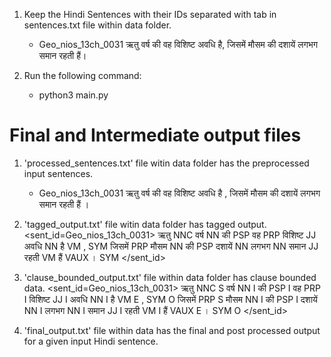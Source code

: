 1. Keep the Hindi Sentences with their IDs separated with tab in sentences.txt file within data folder.
    - Geo_nios_13ch_0031	ऋतु वर्ष की वह विशिष्ट अवधि है, जिसमें मौसम की दशायें लगभग समान रहती हैं।

2. Run the following command:
    - python3 main.py
 
# Final and Intermediate output files

1. 'processed_sentences.txt' file witin data folder has the preprocessed input sentences. 
    - Geo_nios_13ch_0031	ऋतु वर्ष की वह विशिष्ट अवधि है , जिसमें मौसम की दशायें लगभग समान रहती हैं ।
    
2. 'tagged_output.txt' file witin data folder has tagged output.
    <sent_id=Geo_nios_13ch_0031>
    ऋतु	NNC
    वर्ष	NN
    की	PSP
    वह	PRP
    विशिष्ट	JJ
    अवधि	NN
    है	VM
    ,	SYM
    जिसमें	PRP
    मौसम	NN
    की	PSP
    दशायें	NN
    लगभग	NN
    समान	JJ
    रहती	VM
    हैं	VAUX
    ।	SYM
    </sent_id>

3. 'clause_bounded_output.txt' file within data folder has clause bounded data.
    <sent_id=Geo_nios_13ch_0031>
    ऋतु	NNC	S
    वर्ष	NN	I
    की	PSP	I
    वह	PRP	I
    विशिष्ट	JJ	I
    अवधि	NN	I
    है	VM	E
    ,	SYM	O
    जिसमें	PRP	S
    मौसम	NN	I
    की	PSP	I
    दशायें	NN	I
    लगभग	NN	I
    समान	JJ	I
    रहती	VM	I
    हैं	VAUX	E
    ।	SYM	O
    </sent_id>

4. 'final_output.txt' file within data has the final and post processed output for a given input Hindi sentence.